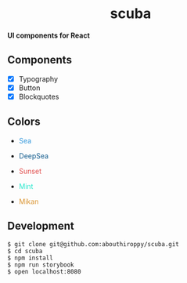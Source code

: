 <div align="center">
  <h1>scuba</h1>
</div>

<strong>UI components for React</strong>

## Components
- [x] Typography
- [x] Button
- [x] Blockquotes

## Colors
- <p style="color:#3498db">Sea<p>
- <p style="color:#145d8e">DeepSea<p>
- <p style="color:#e14d4c">Sunset<p>
- <p style="color:#2be8ce">Mint<p>
- <p style="color:#db9634">Mikan<p>

## Development
```
$ git clone git@github.com:abouthiroppy/scuba.git
$ cd scuba
$ npm install
$ npm run storybook
$ open localhost:8080
```
